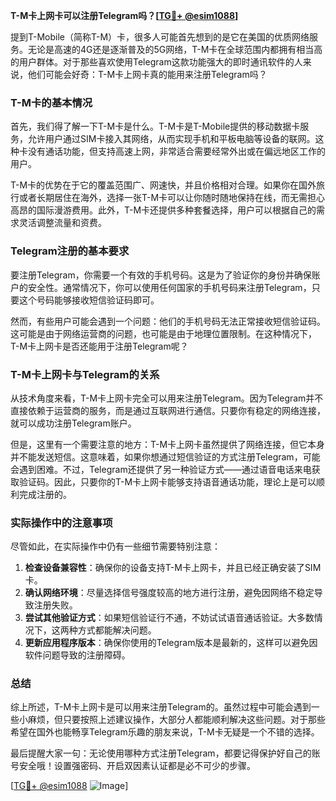 **T-M卡上网卡可以注册Telegram吗？[[TG💪+ @esim1088](https://t.me/s/esim1088)]**

提到T-Mobile（简称T-M）卡，很多人可能首先想到的是它在美国的优质网络服务。无论是高速的4G还是逐渐普及的5G网络，T-M卡在全球范围内都拥有相当高的用户群体。对于那些喜欢使用Telegram这款功能强大的即时通讯软件的人来说，他们可能会好奇：T-M卡上网卡真的能用来注册Telegram吗？

### T-M卡的基本情况

首先，我们得了解一下T-M卡是什么。T-M卡是T-Mobile提供的移动数据卡服务，允许用户通过SIM卡接入其网络，从而实现手机和平板电脑等设备的联网。这种卡没有通话功能，但支持高速上网，非常适合需要经常外出或在偏远地区工作的用户。

T-M卡的优势在于它的覆盖范围广、网速快，并且价格相对合理。如果你在国外旅行或者长期居住在海外，选择一张T-M卡可以让你随时随地保持在线，而无需担心高昂的国际漫游费用。此外，T-M卡还提供多种套餐选择，用户可以根据自己的需求灵活调整流量和资费。

### Telegram注册的基本要求

要注册Telegram，你需要一个有效的手机号码。这是为了验证你的身份并确保账户的安全性。通常情况下，你可以使用任何国家的手机号码来注册Telegram，只要这个号码能够接收短信验证码即可。

然而，有些用户可能会遇到一个问题：他们的手机号码无法正常接收短信验证码。这可能是由于网络运营商的问题，也可能是由于地理位置限制。在这种情况下，T-M卡上网卡是否还能用于注册Telegram呢？

### T-M卡上网卡与Telegram的关系

从技术角度来看，T-M卡上网卡完全可以用来注册Telegram。因为Telegram并不直接依赖于运营商的服务，而是通过互联网进行通信。只要你有稳定的网络连接，就可以成功注册Telegram账户。

但是，这里有一个需要注意的地方：T-M卡上网卡虽然提供了网络连接，但它本身并不能发送短信。这意味着，如果你想通过短信验证的方式注册Telegram，可能会遇到困难。不过，Telegram还提供了另一种验证方式——通过语音电话来电获取验证码。因此，只要你的T-M卡上网卡能够支持语音通话功能，理论上是可以顺利完成注册的。

### 实际操作中的注意事项

尽管如此，在实际操作中仍有一些细节需要特别注意：

1. **检查设备兼容性**：确保你的设备支持T-M卡上网卡，并且已经正确安装了SIM卡。
2. **确认网络环境**：尽量选择信号强度较高的地方进行注册，避免因网络不稳定导致注册失败。
3. **尝试其他验证方式**：如果短信验证行不通，不妨试试语音通话验证。大多数情况下，这两种方式都能解决问题。
4. **更新应用程序版本**：确保你使用的Telegram版本是最新的，这样可以避免因软件问题导致的注册障碍。

### 总结

综上所述，T-M卡上网卡是可以用来注册Telegram的。虽然过程中可能会遇到一些小麻烦，但只要按照上述建议操作，大部分人都能顺利解决这些问题。对于那些希望在国外也能畅享Telegram乐趣的朋友来说，T-M卡无疑是一个不错的选择。

最后提醒大家一句：无论使用哪种方式注册Telegram，都要记得保护好自己的账号安全哦！设置强密码、开启双因素认证都是必不可少的步骤。

[[TG💪+ @esim1088](https://t.me/s/esim1088) ![Image](https://i.postimg.cc/4NQfJmqS/Snipaste-2025-05-13-00-14-12.png)]